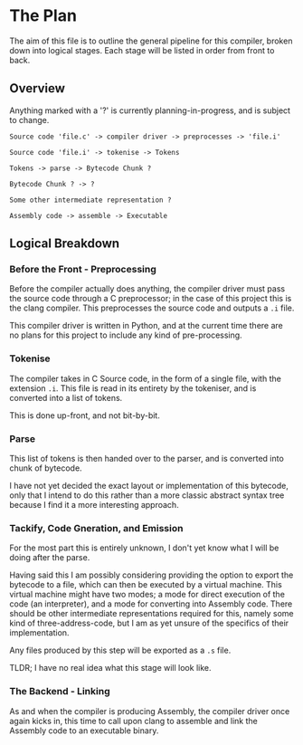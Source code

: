 # The Plan

The aim of this file is to outline the general pipeline for this compiler, broken down into logical stages.  Each stage will be listed in order from front to back.

## Overview

Anything marked with a '?' is currently planning-in-progress, and is subject to change.

```
Source code 'file.c' -> compiler driver -> preprocesses -> 'file.i'

Source code 'file.i' -> tokenise -> Tokens

Tokens -> parse -> Bytecode Chunk ?

Bytecode Chunk ? -> ?

Some other intermediate representation ?

Assembly code -> assemble -> Executable
```

## Logical Breakdown

### Before the Front - Preprocessing

Before the compiler actually does anything, the compiler driver must pass the source code through a C preprocessor; in the case of this project this is the clang compiler.  This preprocesses the source code and outputs a `.i` file.

This compiler driver is written in Python, and at the current time there are no plans for this project to include any kind of pre-processing.

### Tokenise

The compiler takes in C Source code, in the form of a single file, with the extension `.i`.  This file is read in its entirety by the tokeniser, and is converted into a list of tokens.

This is done up-front, and not bit-by-bit.

### Parse

This list of tokens is then handed over to the parser, and is converted into chunk of bytecode.

I have not yet decided the exact layout or implementation of this bytecode, only that I intend to do this rather than a more classic abstract syntax tree because I find it a more interesting approach.

### Tackify, Code Gneration, and Emission

For the most part this is entirely unknown, I don't yet know what I will be doing after the parse.

Having said this I am possibly considering providing the option to export the bytecode to a file, which can then be executed by a virtual machine.  This virtual machine might have two modes; a mode for direct execution of the code (an interpreter), and a mode for converting into Assembly code.  There should be other intermediate representations required for this, namely some kind of three-address-code, but I am as yet unsure of the specifics of their implementation.

Any files produced by this step will be exported as a `.s` file.

TLDR; I have no real idea what this stage will look like.

### The Backend - Linking

As and when the compiler is producing Assembly, the compiler driver once again kicks in, this time to call upon clang to assemble and link the Assembly code to an executable binary.
